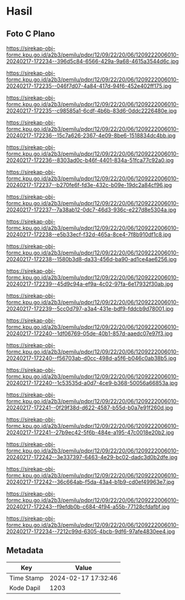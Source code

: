 # Hasil

## Foto C Plano

https://sirekap-obj-formc.kpu.go.id/a2b3/pemilu/pdpr/12/09/22/20/06/1209222006010-20240217-172234--396d5c84-6566-429a-9a68-4615a3544d6c.jpg

https://sirekap-obj-formc.kpu.go.id/a2b3/pemilu/pdpr/12/09/22/20/06/1209222006010-20240217-172235--046f7d07-4a84-417d-94f6-452e402ff175.jpg

https://sirekap-obj-formc.kpu.go.id/a2b3/pemilu/pdpr/12/09/22/20/06/1209222006010-20240217-172235--c98585a1-6cdf-4b6b-83d6-0ddc2226480e.jpg

https://sirekap-obj-formc.kpu.go.id/a2b3/pemilu/pdpr/12/09/22/20/06/1209222006010-20240217-172236--15c7a626-2367-4e09-8be6-1518834dc4bb.jpg

https://sirekap-obj-formc.kpu.go.id/a2b3/pemilu/pdpr/12/09/22/20/06/1209222006010-20240217-172236--8303ad0c-b46f-4401-834a-51fca77c92a0.jpg

https://sirekap-obj-formc.kpu.go.id/a2b3/pemilu/pdpr/12/09/22/20/06/1209222006010-20240217-172237--b270fe6f-fd3e-432c-b09e-19dc2a84cf96.jpg

https://sirekap-obj-formc.kpu.go.id/a2b3/pemilu/pdpr/12/09/22/20/06/1209222006010-20240217-172237--7a38ab12-0dc7-46d3-936c-e227d8e5304a.jpg

https://sirekap-obj-formc.kpu.go.id/a2b3/pemilu/pdpr/12/09/22/20/06/1209222006010-20240217-172238--e5b33ecf-f32d-465a-8ce4-7f8b910df1c8.jpg

https://sirekap-obj-formc.kpu.go.id/a2b3/pemilu/pdpr/12/09/22/20/06/1209222006010-20240217-172238--1580b3d8-da33-456d-ba90-ad1ce4ae6256.jpg

https://sirekap-obj-formc.kpu.go.id/a2b3/pemilu/pdpr/12/09/22/20/06/1209222006010-20240217-172239--45d9c94a-ef9a-4c02-97fa-6e17932f30ab.jpg

https://sirekap-obj-formc.kpu.go.id/a2b3/pemilu/pdpr/12/09/22/20/06/1209222006010-20240217-172239--5cc0d797-a3a4-431e-bdf9-fddcb9d78001.jpg

https://sirekap-obj-formc.kpu.go.id/a2b3/pemilu/pdpr/12/09/22/20/06/1209222006010-20240217-172240--1df06769-05de-40b1-857d-aaedc07e97f3.jpg

https://sirekap-obj-formc.kpu.go.id/a2b3/pemilu/pdpr/12/09/22/20/06/1209222006010-20240217-172240--f56703ab-d0cc-498d-a5f6-b046c0ab38b5.jpg

https://sirekap-obj-formc.kpu.go.id/a2b3/pemilu/pdpr/12/09/22/20/06/1209222006010-20240217-172240--1c53535d-a0d7-4ce9-b368-50056a66853a.jpg

https://sirekap-obj-formc.kpu.go.id/a2b3/pemilu/pdpr/12/09/22/20/06/1209222006010-20240217-172241--0f29f38d-d622-4587-b55d-b0a7e91f260d.jpg

https://sirekap-obj-formc.kpu.go.id/a2b3/pemilu/pdpr/12/09/22/20/06/1209222006010-20240217-172241--27b9ec42-5f6b-484e-a195-47c0018e20b2.jpg

https://sirekap-obj-formc.kpu.go.id/a2b3/pemilu/pdpr/12/09/22/20/06/1209222006010-20240217-172242--3e337397-6463-4e29-bc02-dadc3d0b2dfe.jpg

https://sirekap-obj-formc.kpu.go.id/a2b3/pemilu/pdpr/12/09/22/20/06/1209222006010-20240217-172242--36c664ab-f5da-43a4-b1b9-cd0ef49963e7.jpg

https://sirekap-obj-formc.kpu.go.id/a2b3/pemilu/pdpr/12/09/22/20/06/1209222006010-20240217-172243--f9efdb0b-c684-4f94-a55b-77128cfdafbf.jpg

https://sirekap-obj-formc.kpu.go.id/a2b3/pemilu/pdpr/12/09/22/20/06/1209222006010-20240217-172234--7212c99d-6305-4bcb-9df6-97afe4830ee4.jpg


## Metadata

| Key        | Value               |
| ---------- | ------------------- |
| Time Stamp | 2024-02-17 17:32:46 |
| Kode Dapil | 1203                |



